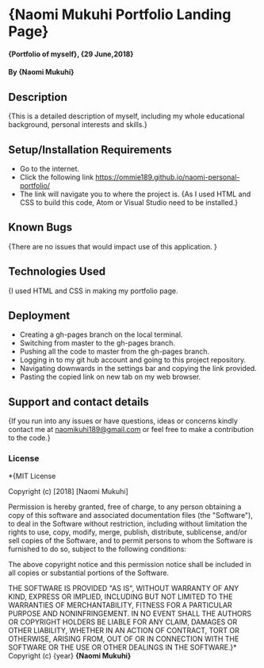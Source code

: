 # {Naomi Mukuhi Portfolio Landing Page}
#### {Portfolio of myself}, {29 June,2018}
#### By **{Naomi Mukuhi}**
## Description
{This is a detailed description of myself, including my whole educational background, personal interests and skills.}
## Setup/Installation Requirements
* Go to the internet.
* Click the following link https://ommie189.github.io/naomi-personal-portfolio/
* The link will navigate you to where the project is.
{As I used HTML and CSS to build this code, Atom or Visual Studio need to be installed.}
## Known Bugs
{There are no issues that would impact use of this application. }
## Technologies Used
{I used HTML and CSS in making my portfolio page.
## Deployment
* Creating a gh-pages branch on the local terminal.
* Switching from master to the gh-pages branch.
* Pushing all the code to master from the gh-pages branch.
* Logging in to my git hub account and going to this project repository.
* Navigating downwards in the settings bar and copying the link provided.
* Pasting the copied link on new tab on my web browser.

## Support and contact details
{If you run into any issues or have questions, ideas or concerns kindly contact me at naomikuhi189@gmail.com or feel free to make a contribution to the code.}
### License
*{MIT License

Copyright (c) [2018] [Naomi Mukuhi]

Permission is hereby granted, free of charge, to any person obtaining a copy
of this software and associated documentation files (the "Software"), to deal
in the Software without restriction, including without limitation the rights
to use, copy, modify, merge, publish, distribute, sublicense, and/or sell
copies of the Software, and to permit persons to whom the Software is
furnished to do so, subject to the following conditions:

The above copyright notice and this permission notice shall be included in all
copies or substantial portions of the Software.

THE SOFTWARE IS PROVIDED "AS IS", WITHOUT WARRANTY OF ANY KIND, EXPRESS OR
IMPLIED, INCLUDING BUT NOT LIMITED TO THE WARRANTIES OF MERCHANTABILITY,
FITNESS FOR A PARTICULAR PURPOSE AND NONINFRINGEMENT. IN NO EVENT SHALL THE
AUTHORS OR COPYRIGHT HOLDERS BE LIABLE FOR ANY CLAIM, DAMAGES OR OTHER
LIABILITY, WHETHER IN AN ACTION OF CONTRACT, TORT OR OTHERWISE, ARISING FROM,
OUT OF OR IN CONNECTION WITH THE SOFTWARE OR THE USE OR OTHER DEALINGS IN THE
SOFTWARE.}*
Copyright (c) {year} **{Naomi Mukuhi}**
